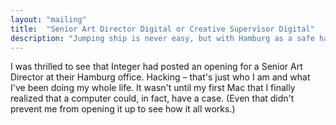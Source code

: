 ```yaml
---
layout: "mailing"
title:  "Senior Art Director Digital or Creative Supervisor Digital"
description: "Jumping ship is never easy, but with Hamburg as a safe haven, who would want to leave?"
---
```

I was thrilled to see that Integer had posted an opening for a Senior Art Director at their Hamburg office. Hacking – that's just who I am and what I've been doing my whole life. It wasn't until my first Mac that I finally realized that a computer could, in fact, have a case. (Even that didn't prevent me from opening it up to see how it all works.)
